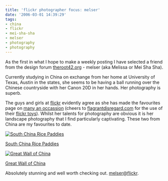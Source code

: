 ```yaml
---
title: 'flickr photographer focus: melser'
date: '2006-03-01 14:39:29'
tags:
- china
- flickr
- mei-sha-sha
- melser
- photography
- photography
---
```


As the first in what I hope to make a weekly posting I have selected a friend from the design forum <a href="http://theroot42.org">theroot42.org</a> - melser (aka Melissa or Mei Sha Sha).

Currently studying in China on exchange from her home at University of Texas, Austin in the states, she seems to be having a ball running over the Chinese countryside with her Canon 20D in her hands. Her photography is superb.

The guys and girls at <a href="http://flickr.com">flickr</a> evidently agree as she has made the favourites page on <a href="http://flagrantdisregard.com/flickr/scout.php?username=melser&sort=date&year=0">many an occassion</a> (cheers to <a href="http://flagrantdisregard.com/">flagrantdisregard.com</a> for the use of their <a href="http://flagrantdisregard.com/flickr/">flickr toys</a>). Whilst her talents for photography are obvious it is her landscape photography that I find particularly captivating. These two from China are my favourites to date.

<a href="http://flickr.com/photos/melser/98686507/"><img alt="South China Rice Paddies" title="South China Rice Paddies" src="http://static.flickr.com/32/98686507_af2b886136.jpg" /></a>

<a href="http://flickr.com/photos/melser/98686507/">South China Rice Paddies</a>

<a href="http://flickr.com/photos/melser/105830010/"><img alt="Great Wall of China" title="Great Wall of China" src="http://static.flickr.com/40/105830010_65d4cb9ba7.jpg" /></a>

<a href="http://flickr.com/photos/melser/105830010/">Great Wall of China</a>

Absolutely stunning and well worth checking out. <a href="http://flickr.com/photos/melser/">melser@flickr</a>.
